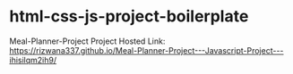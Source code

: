 # html-css-js-project-boilerplate
 Meal-Planner-Project
Project Hosted Link: https://rizwana337.github.io/Meal-Planner-Project---Javascript-Project---ihisilqm2ih9/